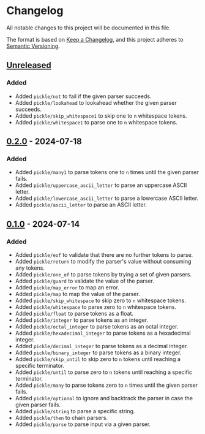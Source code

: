 # Changelog

All notable changes to this project will be documented in this file.

The format is based on [Keep a Changelog](https://keepachangelog.com/en/1.1.0/), and this project adheres to
[Semantic Versioning](https://semver.org/spec/v2.0.0.html).

## [Unreleased]

### Added

-   Added `pickle/not` to fail if the given parser succeeds.
-   Added `pickle/lookahead` to lookahead whether the given parser succeeds.
-   Added `pickle/skip_whitespace1` to skip one to `n` whitespace tokens.
-   Added `pickle/whitespace1` to parse one to `n` whitespace tokens.

## [0.2.0] - 2024-07-18

### Added

-   Added `pickle/many1` to parse tokens one to `n` times until the given parser fails.
-   Added `pickle/uppercase_ascii_letter` to parse an uppercase ASCII letter.
-   Added `pickle/lowercase_ascii_letter` to parse a lowercase ASCII letter.
-   Added `pickle/ascii_letter` to parse an ASCII letter.

## [0.1.0] - 2024-07-14

### Added

-   Added `pickle/eof` to validate that there are no further tokens to parse.
-   Added `pickle/return` to modify the parser's value without consuming any tokens.
-   Added `pickle/one_of` to parse tokens by trying a set of given parsers.
-   Added `pickle/guard` to validate the value of the parser.
-   Added `pickle/map_error` to map an error.
-   Added `pickle/map` to map the value of the parser.
-   Added `pickle/skip_whitespace` to skip zero to `n` whitespace tokens.
-   Added `pickle/whitespace` to parse zero to `n` whitespace tokens.
-   Added `pickle/float` to parse tokens as a float.
-   Added `pickle/integer` to parse tokens as an integer.
-   Added `pickle/octal_integer` to parse tokens as an octal integer.
-   Added `pickle/hexadecimal_integer` to parse tokens as a hexadecimal integer.
-   Added `pickle/decimal_integer` to parse tokens as a decimal integer.
-   Added `pickle/binary_integer` to parse tokens as a binary integer.
-   Added `pickle/skip_until` to skip zero to `n` tokens until reaching a specific terminator.
-   Added `pickle/until` to parse zero to `n` tokens until reaching a specific terminator.
-   Added `pickle/many` to parse tokens zero to `n` times until the given parser fails.
-   Added `pickle/optional` to ignore and backtrack the parser in case the given parser fails.
-   Added `pickle/string` to parse a specific string.
-   Added `pickle/then` to chain parsers.
-   Added `pickle/parse` to parse input via a given parser.

[unreleased]: https://github.com/patrik-kuehl/pickle/compare/v0.2.0...HEAD
[0.2.0]: https://github.com/patrik-kuehl/pickle/compare/v0.1.0...v0.2.0
[0.1.0]: https://github.com/patrik-kuehl/pickle/releases/tag/v0.1.0
